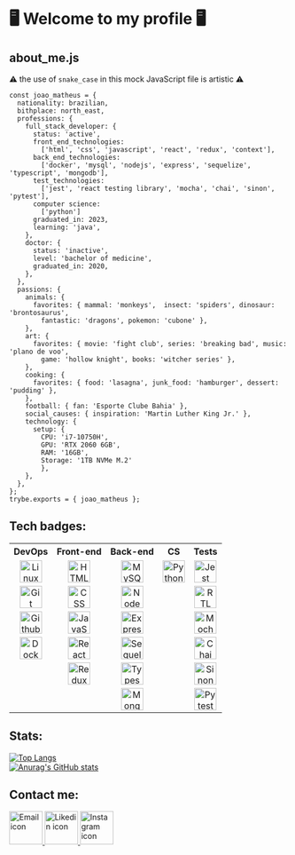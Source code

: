 # 🖥️ Welcome to my profile 🖥️
## about_me.js
⚠️ the use of ``` snake_case ```  in this mock JavaScript file is artistic ⚠️
```
const joao_matheus = {
  nationality: brazilian,
  bithplace: north_east,
  professions: {
    full_stack_developer: {
      status: 'active',
      front_end_technologies: 
        ['html', 'css', 'javascript', 'react', 'redux', 'context'],
      back_end_technologies: 
        ['docker', 'mysql', 'nodejs', 'express', 'sequelize', 'typescript', 'mongodb'],
      test_technologies: 
        ['jest', 'react testing library', 'mocha', 'chai', 'sinon', 'pytest'],
      computer science:
        ['python']
      graduated_in: 2023,
      learning: 'java',
    },
    doctor: {
      status: 'inactive',
      level: 'bachelor of medicine',
      graduated_in: 2020,
    },
  }, 
  passions: {
    animals: { 
      favorites: { mammal: 'monkeys',  insect: 'spiders', dinosaur: 'brontosaurus', 
        fantastic: 'dragons', pokemon: 'cubone' }, 
    },
    art: {
      favorites: { movie: 'fight club', series: 'breaking bad', music: 'plano de voo', 
        game: 'hollow knight', books: 'witcher series' },    
    },
    cooking: {
      favorites: { food: 'lasagna', junk_food: 'hamburger', dessert: 'pudding' },
    },
    football: { fan: 'Esporte Clube Bahia' },
    social_causes: { inspiration: 'Martin Luther King Jr.' },
    technology: {
      setup: { 
        CPU: 'i7-10750H',
        GPU: 'RTX 2060 6GB',
        RAM: '16GB',
        Storage: '1TB NVMe M.2'
        },
    },
  },
};
trybe.exports = { joao_matheus };
```
## Tech badges:
<div>
<table>
  <tr>
    <th>DevOps</th>
    <th>Front-end</th>
    <th>Back-end</th>
    <th>CS</th>
    <th>Tests</th>
  </tr>
  <tr>
    <td align="center"><img src="https://cdn.jsdelivr.net/gh/devicons/devicon/icons/linux/linux-original.svg" height=40 alt="Linux icon"/></td>
    <td align="center"><img src="https://cdn.jsdelivr.net/gh/devicons/devicon/icons/html5/html5-original.svg" height=40 alt="HTML icon"/></td>
    <td align="center"><img src="https://cdn.jsdelivr.net/gh/devicons/devicon/icons/mysql/mysql-original.svg" height=40 alt="MySQL icon"/></td>
    <td align="center"><img src="https://cdn.jsdelivr.net/gh/devicons/devicon/icons/python/python-original.svg" height=40 alt="Python icon"/></td>
    <td align="center"><img src="https://cdn.jsdelivr.net/gh/devicons/devicon/icons/jest/jest-plain.svg" height=40 alt="Jest icon"/></td>
  </tr>
  <tr>
    <td align="center"><img src="https://cdn.jsdelivr.net/gh/devicons/devicon/icons/git/git-original.svg" height=40 alt="Git icon"/></td>
    <td align="center"><img src="https://cdn.jsdelivr.net/gh/devicons/devicon/icons/css3/css3-original.svg" height=40 alt="CSS icon"/></td>
    <td align="center"><img src="https://cdn.jsdelivr.net/gh/devicons/devicon/icons/nodejs/nodejs-original.svg" height=40 alt="NodeJS icon"/></td>
    <td align="center"></td>
    <td align="center"><img src="https://testing-library.com/img/octopus-64x64.png" height=40 alt="RTL icon"/></td>
  </tr>
  <tr>
    <td align="center"><img src="https://cdn.jsdelivr.net/gh/devicons/devicon/icons/github/github-original.svg" height=40 alt="Github icon"/></td>
    <td align="center"><img src="https://cdn.jsdelivr.net/gh/devicons/devicon/icons/javascript/javascript-original.svg" height=40 alt="JavaScript icon"/></td>
    <td align="center"><img src="https://cdn.jsdelivr.net/gh/devicons/devicon/icons/express/express-original.svg" height=40 alt="Express icon"/></td>
    <td align="center"></td>
    <td align="center"><img src="https://cdn.jsdelivr.net/gh/devicons/devicon/icons/mocha/mocha-plain.svg" height=40 alt="Mocha icon"/></td>
  </tr>
  <tr>
    <td align="center"><img src="https://cdn.jsdelivr.net/gh/devicons/devicon/icons/docker/docker-original.svg" height=40 alt="Docker icon"/></td>
    <td align="center"><img src="https://cdn.jsdelivr.net/gh/devicons/devicon/icons/react/react-original.svg" height=40 alt="React icon"/></td>
    <td align="center"><img src="https://cdn.jsdelivr.net/gh/devicons/devicon/icons/sequelize/sequelize-original.svg" height=40 alt="Sequelize icon"/></td>
    <td align="center"></td>
    <td align="center"><img src="https://camo.githubusercontent.com/7ecbd4531436e4f20c1dba52a4fd4ac367cfcc20a2f62cfe7a10f32da306afc6/687474703a2f2f636861696a732e636f6d2f696d672f636861692d6c6f676f2e706e67" height=40 alt="Chai icon"/></td>
  </tr>
  <tr>
    <td align="center"></td>
    <td align="center"><img src="https://cdn.jsdelivr.net/gh/devicons/devicon/icons/redux/redux-original.svg" height=40 alt="Redux icon"/></td>
    <td align="center"><img src="https://cdn.jsdelivr.net/gh/devicons/devicon/icons/typescript/typescript-original.svg" height=40 alt="Typescript icon"/></td>
    <td align="center"></td>
    <td align="center"><img src="https://sinonjs.org/assets/images/logo.png" height=40 alt="Sinon icon"/></td>
  </tr>
  <tr>
    <td align="center"></td>
    <td align="center"></td>
    <td align="center"><img src="https://cdn.jsdelivr.net/gh/devicons/devicon/icons/mongodb/mongodb-original.svg" height=40 alt="MongoDB icon"/></td>
    <td align="center"></td>
    <td align="center"><img src="https://cdn.jsdelivr.net/gh/devicons/devicon/icons/pytest/pytest-original.svg" height=40 alt="Pytest icon"/></td>
  </tr>
</table>
</div>

## Stats: 
[![Top Langs](https://github-readme-stats.vercel.app/api/top-langs/?username=joao-matheus-franca&theme=slateorange&layout=compact&card_width=450)](https://github.com/anuraghazra/github-readme-stats)
</br>
[![Anurag's GitHub stats](https://github-readme-stats.vercel.app/api?username=joao-matheus-franca&show_icons=true&count_private=true&theme=slateorange&card_width=450)](https://github.com/anuraghazra/github-readme-stats)

## Contact me:
<a href="mailto:matheussfranca@live.com"> <img src="https://cdn-icons-png.flaticon.com/512/3686/3686989.png" height=60 alt="Email icon"/> </a> 
<a href="https://www.linkedin.com/in/joaomatheussilvafranca/"> <img src="https://cdn-icons-png.flaticon.com/512/145/145807.png" height=60 alt="Likedin icon"/> </a>
<a href="https://www.instagram.com/potato_joao_matheus/?hl=pt-br"> <img src="https://cdn-icons-png.flaticon.com/512/3955/3955024.png" height=60 alt="Instagram icon"/> </a>
          



